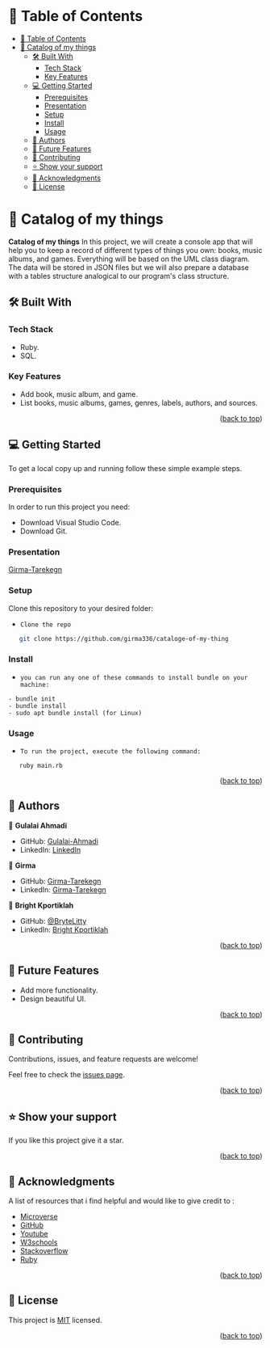  <br/>

<!-- TABLE OF CONTENTS -->

# 📗 Table of Contents

- [📗 Table of Contents](#-table-of-contents)
- [📖 Catalog of my things ](#-catalog-of-my-things-)
  - [🛠 Built With ](#-built-with-)
    - [Tech Stack ](#tech-stack-)
    - [Key Features ](#key-features-)
  - [💻 Getting Started ](#-getting-started-)
    - [Prerequisites](#prerequisites)
    - [Presentation](#presentation)
    - [Setup](#setup)
    - [Install](#install)
    - [Usage](#usage)
  - [👥 Authors ](#-authors-)
  - [🔭 Future Features ](#-future-features-)
  - [🤝 Contributing ](#-contributing-)
  - [⭐️ Show your support ](#️-show-your-support-)
  - [🙏 Acknowledgments ](#-acknowledgments-)
  - [📝 License ](#-license-)

<!-- PROJECT DESCRIPTION -->

# 📖 Catalog of my things <a name="about-project"></a>


**Catalog of my things** In this project, we will create a console app that will help you to keep a record of different types of things you own: books, music albums, and games. Everything will be based on the UML class diagram. The data will be stored in JSON files but we will also prepare a database with a tables structure analogical to our program's class structure.

## 🛠 Built With <a name="built-with"></a>

### Tech Stack <a name="tech-stack"></a>

- Ruby.
- SQL.

### Key Features <a name="key-features"></a>

- Add book, music album, and game.
- List books, music albums, games, genres, labels, authors, and sources.


<p align="right">(<a href="#readme-top">back to top</a>)</p>


<!-- GETTING STARTED -->

## 💻 Getting Started <a name="getting-started"></a>

To get a local copy up and running follow these simple example steps.

### Prerequisites

In order to run this project you need:

- Download Visual Studio Code.
- Download Git.

### Presentation
[Girma-Tarekegn](https://www.loom.com/share/1b566fa2407545f9b1a9b403ae2c374e)

### Setup

Clone this repository to your desired folder:
 
- `Clone the repo`
```sh
   git clone https://github.com/girma336/cataloge-of-my-thing
```
### Install


- `you can run any one of these commands to install bundle on your machine:`
```
- bundle init
- bundle install
- sudo apt bundle install (for Linux)
```

### Usage

- `To run the project, execute the following command:`
 ```
    ruby main.rb
```
<p align="right">(<a href="#readme-top">back to top</a>)</p>

<!-- AUTHORS -->

## 👥 Authors <a name="author"></a>

👤 **Gulalai Ahmadi**

- GitHub: [Gulalai-Ahmadi](https://github.com/AhmadiGu)
- LinkedIn: [LinkedIn](https://www.linkedin.com/in/gulalai-ahmadi/)

👤 **Girma**

- GitHub: [Girma-Tarekegn](https://github.com/girma336)
- LinkedIn: [Girma-Tarekegn](https://www.linkedin.com/in/girma-tarekegn/)

👤 **Bright Kportiklah**

- GitHub: [@BryteLitty](https://github.com/Bryte)
- LinkedIn: [Bright Kportiklah](https://www.linkedin.com/in/bright-kportiklah-05512418a/)

<p align="right">(<a href="#readme-top">back to top</a>)</p>

<!-- FUTURE FEATURES -->

## 🔭 Future Features <a name="future-features"></a>

 - Add more functionality.
 - Design beautiful UI.

<p align="right">(<a href="#readme-top">back to top</a>)</p>


<!-- CONTRIBUTING -->

## 🤝 Contributing <a name="contributing"></a>

Contributions, issues, and feature requests are welcome!

Feel free to check the [issues page](https://github.com/girma336/cataloge-of-my-thing/issues).

<p align="right">(<a href="#readme-top">back to top</a>)</p>

<!-- SUPPORT -->

## ⭐️ Show your support <a name="support"></a>


If you like this project give it a star.

<p align="right">(<a href="#readme-top">back to top</a>)</p>

<!-- ACKNOWLEDGEMENTS -->

## 🙏 Acknowledgments <a name="acknowledgements"></a>

A list of resources that i find helpful and would like to give credit to :

- [Microverse ](https://www.microverse.org)
- [GitHub ](https://www.github.com)
- [Youtube ](https://www.youtube.com)
- [W3schools ](https://www.w3schools.com)
- [Stackoverflow ](https://stackoverflow.com)
- [Ruby](https://www.ruby-lang.org/en/)


<p align="right">(<a href="#readme-top">back to top</a>)</p>

<!-- LICENSE -->

## 📝 License <a name="license"></a>

This project is [MIT](./LICENSE) licensed.

<p align="right">(<a href="#readme-top">back to top</a>)</p>
